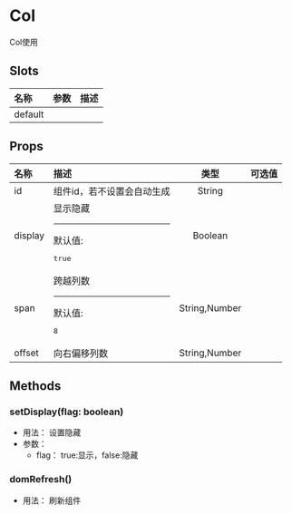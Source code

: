 # Col


Col使用

## Slots


<div class="slots">

| 名称    | 参数 | 描述 |
| :------ | :--- | :--- |
| default |      |      |

</div>



## Props


<div class="props">

| 名称    | 描述                                   |      类型     | 可选值 |
| :------ | :------------------------------------- | :-----------: | :----- |
| id      | 组件id，若不设置会自动生成             |     String    |        |
| display | 显示隐藏<hr>默认值:<br><pre>true</pre> |    Boolean    |        |
| span    | 跨越列数<hr>默认值:<br><pre>8</pre>    | String,Number |        |
| offset  | 向右偏移列数                           | String,Number |        |

</div>



## Methods

### setDisplay(flag: boolean)
- 用法： 设置隐藏
- 参数：
	 - flag： true:显示，false:隐藏

### domRefresh()
- 用法： 刷新组件